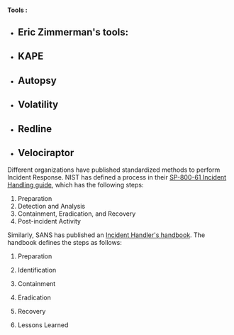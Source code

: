 



#### Tools :
- ## Eric Zimmerman's tools:
- ## KAPE
- ## Autopsy
- ## Volatility
- ## Redline
- ## Velociraptor



Different organizations have published standardized methods to perform Incident Response. NIST has defined a process in their [SP-800-61 Incident Handling guide](https://nvlpubs.nist.gov/nistpubs/SpecialPublications/NIST.SP.800-61r2.pdf), which has the following steps:
1.  Preparation
2.  Detection and Analysis
3.  Containment, Eradication, and Recovery
4.  Post-incident Activity

Similarly, SANS has published an [Incident Handler's handbook](https://www.sans.org/white-papers/33901/). The handbook defines the steps as follows:
1.  Preparation  
    
2.  Identification
3.  Containment
4.  Eradication
5.  Recovery
6.  Lessons Learned